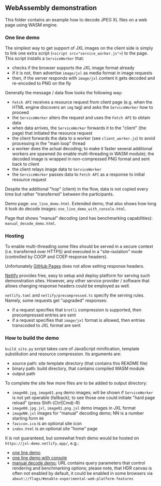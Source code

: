 ## WebAssembly demonstration

This folder contains an example how to decode JPEG XL files on a web page using
WASM engine.

### One line demo

The simplest way to get support of JXL images on the client side is simply to
link one extra script (`<script src="service_worker.js">`) to the page.
This script installs a `ServiceWorker` that:

 - checks if the browser supports the JXL image format already
 - if it is not, then advertise `image/jxl` as media format in image requests
 - then, if the server responds with `image/jxl` content it gets decoded and
   re-encoded to PNG on the fly

Generally the message / data flow looks the following way:

 - `Fetch API` receives a resource request from client page (e.g. when the HTML
   engine discovers an `img` tag) and asks the `ServiceWorker` how to proceed
 - the `ServiceWorker` alters the request and uses the `Fetch API`
   to obtain data
 - when data arrives, the `ServiceWorker` forwards it to the "client"
   (the page) that initiated the resource request
 - the client forwards the data to a worker (see `client_worker.js`) to avoid
   processing in the "main loop" thread
 - a worker does the actual decoding; to make it faster several additional
   workers are spawned (to enable multi-threading in WASM module);
   the decoded image is wrapped in non-compressed PNG format and sent back
   to client
 - the client relays image data to `ServiceWorker`
 - the `ServiceWorker` passes data to `Fetch API` as a response to initial
   resource request

Despite the additional "hop" (client) in the flow, data is not copied every
time but rather "transferred" between the participants.

Demo page: `one_line_demo.html`. Extended demo, that also shows how long it
took do decode images: `one_line_demo_with_console.html`.

Page that shows "manual" decoding (and has benchmarking capabilities):
`manual_decode_demo.html`.

### Hosting

To enable multi-threading some files should be served in a secure context (i.e.
transferred over HTTPS) and executed in a "site-isolation" mode (controlled by
COOP and COEP response headers).

Unfortunately [GitHub Pages](https://pages.github.com/) does not allow setting
response headers.

[Netlify](https://www.netlify.com/) provides free, easy to setup and deploy
platform for serving such demonstration sites. However, any other
service provider / software that allows changing response headers could be
employed as well.

`netlify.toml` and `netlify/precompressed.ts` specify the serving rules.
Namely, some requests get "upgraded" responses:

 - if a request specifies that `brotli` compression is supported,
   then precompressed entries are sent
 - if a request specifies that `image/jxl` format is allowed,
   then entries transcoded to JXL format are sent

### How to build the demo

`build_site.py` script takes care of JavaScript minification, template
substitution and resource compression. Its arguments are:

 - source path: site template directory (that contains this README file)
 - binary path: build directory, that contains compiled WASM module
 - output path

To complete the site few more files are to be added to output directory:

 - `image00.jpg`, `image01.png` demo images; will be shown if `ServiceWorker`
   is not yet operable (fallback); to see those one could initiate
   "hard page reload" (press Shift-(Ctrl|Cmd)-R)
 - `image00.jpg.jxl`, `image01.png.jxl` demo images in JXL format
 - `imageNN.jxl` images for "manual" decoding demo; NN is a number starting
   form `00`
 - `favicon.ico` is an optional site icon
 - `index.html` is an optional site "home" page

It is not guaranteed, but somewhat fresh demo would be hosted on
`https://jxl-demo.netlify.app/`, e.g.:

 - [one line demo](https://jxl-demo.netlify.app/one_line_demo_with_console.html)
 - [one line demo with console](https://jxl-demo.netlify.app/one_line_demo.html)
 - [manual decode demo](https://jxl-demo.netlify.app/manual_decode_demo.html?img=1&colorSpace=rec2100-pq&runBenchmark=30&wantSdr=false&displayNits=1500);
   URL contains query parameters that control rendering and benchmarking options;
   please note, that HDR canvas is often not enabled by default, it could be
   enabled in some browsers via `about://flags/#enable-experimental-web-platform-features`

